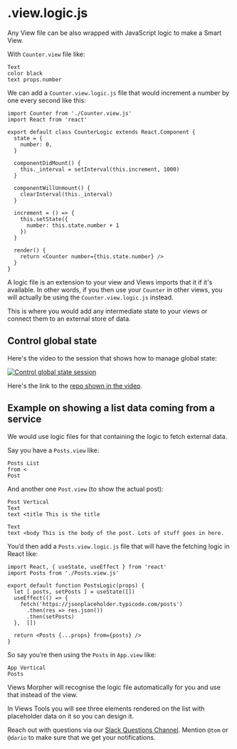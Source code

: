 # .view.logic.js

Any View file can be also wrapped with JavaScript logic to make a Smart View.

With `Counter.view` file like:

```
Text
color black
text props.number
```

We can add a `Counter.view.logic.js` file that would increment a number by one
every second like this:

```
import Counter from './Counter.view.js'
import React from 'react'

export default class CounterLogic extends React.Component {
  state = {
    number: 0,
  }

  componentDidMount() {
    this._interval = setInterval(this.increment, 1000)
  }

  componentWillUnmount() {
    clearInterval(this._interval)
  }

  increment = () => {
    this.setState({
      number: this.state.number + 1
    })
  }

  render() {
    return <Counter number={this.state.number} />
  }
}
```

A logic file is an extension to your view and Views imports that it if it's
available. In other words, if you then use your `Counter` in other views, you
will actually be using the `Counter.view.logic.js` instead.

This is where you would add any intermediate state to your views or connect them
to an external store of data.

## Control global state

Here's the video to the session that shows how to manage global state:

[![Control global state session](../images/ControlGlobalState.png)](https://youtu.be/kUT0crvNhoA)

Here's the link to the [repo shown in the video](https://github.com/viewstools/dealing-with-global-app-state).

## Example on showing a list data coming from a service

We would use logic files for that containing the logic to fetch external data.

Say you have a `Posts.view` like:
```
Posts List
from <
Post
```

And another one `Post.view` (to show the actual post):
```
Post Vertical
Text
text <title This is the title

Text
text <body This is the body of the post. Lots of stuff goes in here.
```

You’d then add a `Posts.view.logic.js` file that will have the fetching logic in React like:
```
import React, { useState, useEffect } from 'react'
import Posts from './Posts.view.js'

export default function PostsLogic(props) {
  let [ posts, setPosts ] = useState([])
  useEffect(() => {
    fetch('https://jsonplaceholder.typicode.com/posts')
      .then(res => res.json())
      .then(setPosts)
  },  [])

  return <Posts {...props} from={posts} />
}
```

So say you’re then using the `Posts` in `App.view` like:
```
App Vertical
Posts
```

Views Morpher will recognise the logic file automatically for you and use that instead of the view.

In Views Tools you will see three elements rendered on the list with placeholder data on it so you can design it.

Reach out with questions via our [Slack Questions Channel](https://slack.viewsdx.com/).
Mention `@tom` or `@dario` to make sure that we get your notifications.

